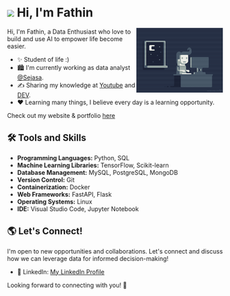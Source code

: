 <h1 class="flex"><img src="https://tva1.sinaimg.cn/large/e6c9d24egy1h1571l0uucg205k05egri.gif" width="32" />&nbsp;Hi, I'm Fathin</h1>

<!--image-->
<div>
  <img align="right" width="40%" src="https://github.com/fathinafiff/fathinafiff/blob/main/night-animation.gif">
</div>

Hi, I'm Fathin, a Data Enthusiast who love to build and use AI to empower life become easier.

- ✨ Student of life :)
- 🏙  I'm currently working as data analyst [@Sejasa](https://sejasa.com).
- ✍ Sharing my knowledge at [Youtube](https://www.youtube.com/@tinapyp) and [DEV](https://dev.to/tinapyp).
- ❤ Learning many things, I believe every day is a learning opportunity.

Check out my website & portfolio [here](http://tinapyp.com)

## 🛠️ Tools and Skills
- **Programming Languages:** Python, SQL
- **Machine Learning Libraries:** TensorFlow, Scikit-learn
- **Database Management:** MySQL, PostgreSQL, MongoDB
- **Version Control:** Git
- **Containerization:** Docker
- **Web Frameworks:** FastAPI, Flask
- **Operating Systems:** Linux
- **IDE:** Visual Studio Code, Jupyter Notebook

## 🌎 Let's Connect!

I'm open to new opportunities and collaborations. Let's connect and discuss how we can leverage data for informed decision-making!

- 💼 LinkedIn: [My LinkedIn Profile](https://www.linkedin.com/in/tinapyp)

Looking forward to connecting with you! 🌟
